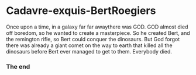 # Cadavre-exquis-BertRoegiers
Once upon a time, in a galaxy far far awaythere was GOD. 
GOD almost died off boredom, so he wanted to create a masterpiece. 
So he created Bert, and the remington rifle, so Bert could conquer the dinosaurs.
But God forgot there was already a giant comet on the way to earth that killed all the dinosaurs before Bert ever managed to get to them.
Everybody died. 
### The end